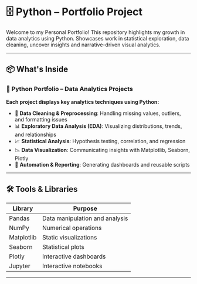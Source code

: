 # 🗄️ Python – Portfolio Project
Welcome to my Personal Portfolio! This repository highlights my growth in data analytics using Python. Showcases work in statistical exploration, data cleaning, uncover insights and narrative-driven visual analytics. 

---

## 📦 What's Inside
### 🐍 Python Portfolio – Data Analytics Projects

**Each project displays key analytics techniques using Python:**

- 🧹 **Data Cleaning & Preprocessing**: Handling missing values, outliers, and formatting issues
- 📊 **Exploratory Data Analysis (EDA)**: Visualizing distributions, trends, and relationships
- 📈 **Statistical Analysis**: Hypothesis testing, correlation, and regression
- 📉 **Data Visualization**: Communicating insights with Matplotlib, Seaborn, Plotly
- 📁 **Automation & Reporting**: Generating dashboards and reusable scripts

---

## 🛠️ Tools & Libraries

| Library       | Purpose                          |
|---------------|----------------------------------|
| Pandas        | Data manipulation and analysis   |
| NumPy         | Numerical operations             |
| Matplotlib    | Static visualizations            |
| Seaborn       | Statistical plots                |
| Plotly        | Interactive dashboards           |
| Jupyter       | Interactive notebooks            |

---


